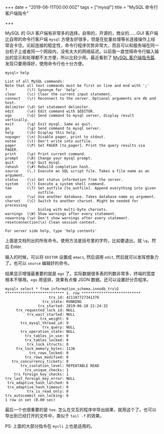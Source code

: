 +++
date = "2019-06-11T00:00:00Z"
tags = ["mysql"]
title = "MySQL 命令行客户端指令"

+++

MySQL 的 GUI 客户端有非常多的选择，自带的，开源的，商业的……GUI 客户端比自带的命令行客户端 `mysql` 方便友好很多，但是在批量处理等长连接操作上经常会卡住。论起连接的稳定性，命令行程序优势非常大，而且可以和服务端在同一台机子上或者同一个网段内，没有太大的网络延迟。以前我一直觉得命令行输入输出的显示和处理都不太方便，所以比较少用。最近看到了 [MySQL 客户端指令篇](https://dev.mysql.com/doc/refman/8.0/en/mysql-commands.html). 发现只要用得好，使用命令行也十分方便。

```
mysql> help

List of all MySQL commands:
Note that all text commands must be first on line and end with ';'
?         (\?) Synonym for `help'.
clear     (\c) Clear the current input statement.
connect   (\r) Reconnect to the server. Optional arguments are db and host.
delimiter (\d) Set statement delimiter.
edit      (\e) Edit command with $EDITOR.
ego       (\G) Send command to mysql server, display result vertically.
exit      (\q) Exit mysql. Same as quit.
go        (\g) Send command to mysql server.
help      (\h) Display this help.
nopager   (\n) Disable pager, print to stdout.
notee     (\t) Don't write into outfile.
pager     (\P) Set PAGER [to_pager]. Print the query results via PAGER.
print     (\p) Print current command.
prompt    (\R) Change your mysql prompt.
quit      (\q) Quit mysql.
rehash    (\#) Rebuild completion hash.
source    (\.) Execute an SQL script file. Takes a file name as an argument.
status    (\s) Get status information from the server.
system    (\!) Execute a system shell command.
tee       (\T) Set outfile [to_outfile]. Append everything into given
               outfile.
use       (\u) Use another database. Takes database name as argument.
charset   (\C) Switch to another charset. Might be needed for processing
               binlog with multi-byte charsets.
warnings  (\W) Show warnings after every statement.
nowarning (\w) Don't show warnings after every statement.
resetconnection(\x) Clean session context.

For server side help, type 'help contents'
```

上面是文档列出的所有命令。使用方法是括号里的字符。比如要退出，就 `\q`，然后 Enter.

输入的时候，可以将 `EDITOR` 设置成 `emacs`, 然后调用 `edit`, 然后就可以发挥想象力了。也可以 `source` 编辑好的命令。

结果显示增强最重要的就是 `ego` 了。实际数据很多表的列数非常多，终端的宽度根本不够用。`ego` 用竖排，效果有点像 JSON 数据。还可以设置好分页程序。

```
mysql> select * from information_schema.innodb_trx\G
*************************** 1. row ***************************
                    trx_id: 421187727341376
                 trx_state: RUNNING
               trx_started: 2019-06-10 21:24:32
     trx_requested_lock_id: NULL
          trx_wait_started: NULL
                trx_weight: 0
       trx_mysql_thread_id: 9
                 trx_query: NULL
       trx_operation_state: NULL
         trx_tables_in_use: 0
         trx_tables_locked: 0
          trx_lock_structs: 0
     trx_lock_memory_bytes: 1136
           trx_rows_locked: 0
         trx_rows_modified: 0
   trx_concurrency_tickets: 0
       trx_isolation_level: REPEATABLE READ
         trx_unique_checks: 1
    trx_foreign_key_checks: 1
trx_last_foreign_key_error: NULL
 trx_adaptive_hash_latched: 0
 trx_adaptive_hash_timeout: 0
          trx_is_read_only: 0
trx_autocommit_non_locking: 0
1 row in set (0.00 sec)
```

最后一个也很重要的是 `tee`. 怎么在交互的程序中导出结果，就用这个了。也可以导出到已经打开的文件中，类似于 `tail -f` 的效果。

PS: 上面的大部分指令在 `mycli` 上也是适用的。
